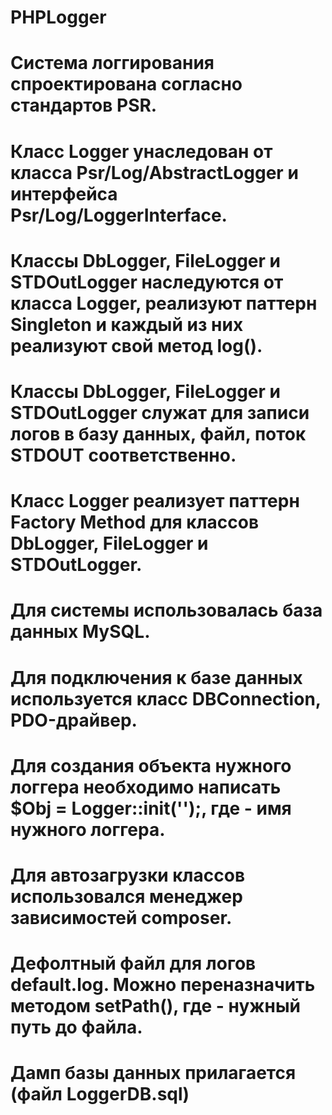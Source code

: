 # PHPLogger

# Система логгирования спроектирована согласно стандартов PSR.
# Класс Logger унаследован от класса Psr/Log/AbstractLogger и интерфейса Psr/Log/LoggerInterface.
# Классы DbLogger, FileLogger и STDOutLogger наследуются от класса Logger, реализуют паттерн Singleton и каждый из них реализуют свой метод log().
# Классы DbLogger, FileLogger и STDOutLogger служат для записи логов в базу данных, файл, поток STDOUT соответственно.
# Класс Logger реализует паттерн Factory Method для классов DbLogger, FileLogger и STDOutLogger.
# Для системы использовалась база данных MySQL.
# Для подключения к базе данных используется класс DBConnection, PDO-драйвер.
# Для создания объекта нужного логгера необходимо написать $Obj = Logger::init('<NameLogger>');, где <NameLogger> - имя нужного логгера.
# Для автозагрузки классов использовался менеджер зависимостей composer.
# Дефолтный файл для логов default.log. Можно переназначить методом setPath(<path>), где <path> - нужный путь до файла.
# Дамп базы данных прилагается (файл LoggerDB.sql)
